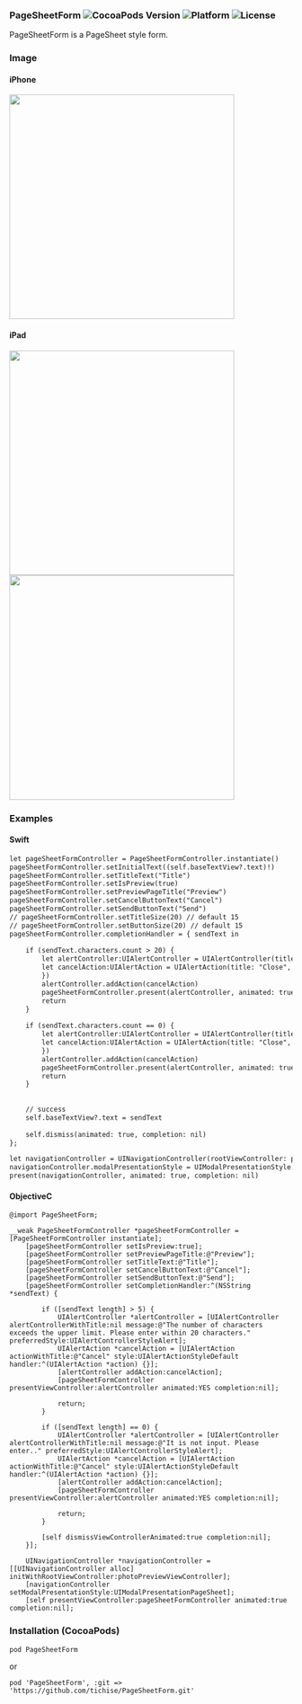### PageSheetForm ![CocoaPods Version](https://img.shields.io/cocoapods/v/PageSheetForm.svg?style=flat) ![Platform](https://img.shields.io/cocoapods/p/PageSheetForm.svg?style=flat) ![License](https://img.shields.io/cocoapods/l/PageSheetForm.svg?style=flat)

PageSheetForm is a PageSheet style form.

### Image
#### iPhone
<img src="https://user-images.githubusercontent.com/43707/29010740-6c126464-7b68-11e7-9a7d-a8a7d2e973e0.png" width="400px">

#### iPad
<img src="https://user-images.githubusercontent.com/43707/29011143-b37d892a-7b6b-11e7-9df5-28a0b8bdfc83.png" width="400px">

<img src="https://user-images.githubusercontent.com/43707/29011151-c7a805c4-7b6b-11e7-91e1-b15913d46938.png" width="400px">


### Examples

#### Swift

```html
let pageSheetFormController = PageSheetFormController.instantiate()
pageSheetFormController.setInitialText((self.baseTextView?.text)!)
pageSheetFormController.setTitleText("Title")
pageSheetFormController.setIsPreview(true)
pageSheetFormController.setPreviewPageTitle("Preview")
pageSheetFormController.setCancelButtonText("Cancel")
pageSheetFormController.setSendButtonText("Send")
// pageSheetFormController.setTitleSize(20) // default 15
// pageSheetFormController.setButtonSize(20) // default 15
pageSheetFormController.completionHandler = { sendText in
    
    if (sendText.characters.count > 20) {
        let alertController:UIAlertController = UIAlertController(title:nil, message: "The number of characters exceeds the upper limit. Please enter within 20 characters.", preferredStyle: UIAlertControllerStyle.alert)
        let cancelAction:UIAlertAction = UIAlertAction(title: "Close", style: UIAlertActionStyle.cancel, handler:{ (action:UIAlertAction!) -> Void in
        })
        alertController.addAction(cancelAction)
        pageSheetFormController.present(alertController, animated: true, completion: nil)
        return
    }
    
    if (sendText.characters.count == 0) {
        let alertController:UIAlertController = UIAlertController(title:nil, message: "It is not input. Please enter.", preferredStyle: UIAlertControllerStyle.alert)
        let cancelAction:UIAlertAction = UIAlertAction(title: "Close", style: UIAlertActionStyle.cancel, handler:{ (action:UIAlertAction!) -> Void in
        })
        alertController.addAction(cancelAction)
        pageSheetFormController.present(alertController, animated: true, completion: nil)
        return
    }
    
    
    // success
    self.baseTextView?.text = sendText
    
    self.dismiss(animated: true, completion: nil)
};

let navigationController = UINavigationController(rootViewController: pageSheetFormController)
navigationController.modalPresentationStyle = UIModalPresentationStyle.pageSheet
present(navigationController, animated: true, completion: nil)
```

#### ObjectiveC

```
@import PageSheetForm;

__weak PageSheetFormController *pageSheetFormController = [PageSheetFormController instantiate];
    [pageSheetFormController setIsPreview:true];
    [pageSheetFormController setPreviewPageTitle:@"Preview"];
    [pageSheetFormController setTitleText:@"Title"];
    [pageSheetFormController setCancelButtonText:@"Cancel"];
    [pageSheetFormController setSendButtonText:@"Send"];
    [pageSheetFormController setCompletionHandler:^(NSString *sendText) {
        
        if ([sendText length] > 5) {
            UIAlertController *alertController = [UIAlertController alertControllerWithTitle:nil message:@"The number of characters exceeds the upper limit. Please enter within 20 characters." preferredStyle:UIAlertControllerStyleAlert];
            UIAlertAction *cancelAction = [UIAlertAction actionWithTitle:@"Cancel" style:UIAlertActionStyleDefault handler:^(UIAlertAction *action) {}];
            [alertController addAction:cancelAction];
            [pageSheetFormController presentViewController:alertController animated:YES completion:nil];

            return;
        }
        
        if ([sendText length] == 0) {
            UIAlertController *alertController = [UIAlertController alertControllerWithTitle:nil message:@"It is not input. Please enter.." preferredStyle:UIAlertControllerStyleAlert];
            UIAlertAction *cancelAction = [UIAlertAction actionWithTitle:@"Cancel" style:UIAlertActionStyleDefault handler:^(UIAlertAction *action) {}];
            [alertController addAction:cancelAction];
            [pageSheetFormController presentViewController:alertController animated:YES completion:nil];
            
            return;
        }
        
        [self dismissViewControllerAnimated:true completion:nil];
    }];

    UINavigationController *navigationController = [[UINavigationController alloc] initWithRootViewController:photoPreviewViewController];
    [navigationController setModalPresentationStyle:UIModalPresentationPageSheet];
    [self presentViewController:pageSheetFormController animated:true completion:nil];
```

### Installation (CocoaPods)
`pod PageSheetForm`

or 

`pod 'PageSheetForm', :git => 'https://github.com/tichise/PageSheetForm.git'`

